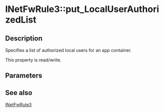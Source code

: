 # INetFwRule3::put_LocalUserAuthorizedList

## Description

Specifies a list of authorized local users for an app container.

This property is read/write.

## Parameters

## See also

[INetFwRule3](https://learn.microsoft.com/previous-versions/windows/desktop/api/netfw/nn-netfw-inetfwrule3)